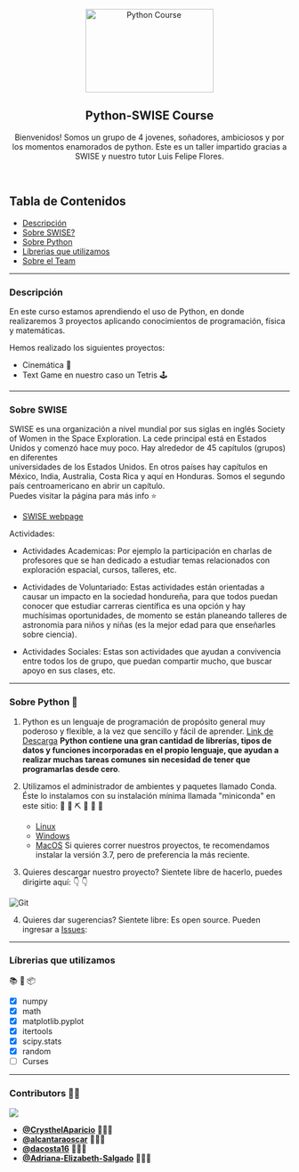 <p align="center">
  <a href="https://github.com/CrysthelAparicio/PythonProjects-SWISE">
    <img src="https://s3.amazonaws.com/com.twilio.prod.twilio-docs/original_images/header.gif" alt="Python Course" width=230 height=150>
  </a>
  <h2 align="center">Python-SWISE Course</h2>

  <p align="center">
    Bienvenidos! Somos un grupo de 4 jovenes, soñadores, ambiciosos y por los momentos enamorados de python. Este es un taller impartido gracias a SWISE 
    y nuestro tutor Luis Felipe Flores. 
    <br>
    </p>
</p>

<br>

## Tabla de Contenidos
- [Descripción](#descripcion)
- [Sobre SWISE?](#sobre-swise)
- [Sobre Python](#how-to-use-them)
- [Líbrerias que utilizamos](#roadmap)
- [Sobre el Team](#contributors)

<hr>

### Descripción

En este curso estamos aprendiendo el uso de Python, en donde realizaremos 3 proyectos aplicando conocimientos de programación, física y matemáticas.

Hemos realizado los siguientes proyectos:

 - Cinemática 🚀
 - Text Game en nuestro caso un Tetris 🕹

<hr>

### Sobre SWISE

SWISE es una organización a nivel mundial por sus siglas en inglés Society of Women in the Space Exploration. 
La cede principal está en Estados Unidos y comenzó hace muy poco. Hay alrededor de 45 capítulos (grupos) en diferentes 
<br>
universidades de los Estados Unidos. En otros países hay capítulos en México, India, Australia, Costa Rica y aquí en Honduras.
Somos el segundo país centroamericano en abrir un capítulo.
<br>
Puedes visitar la página para más info ⭐️
  - [SWISE webpage](https://www.swise.org/)

Actividades:
* Actividades Academicas: Por ejemplo la participación en charlas de profesores que se han dedicado a estudiar temas relacionados con exploración espacial, cursos, talleres, etc.

* Actividades de Voluntariado: Estas actividades están orientadas a causar un impacto en la sociedad hondureña, para que todos puedan conocer que estudiar carreras científica es una opción y hay muchísimas oportunidades, de momento se están planeando talleres de astronomía para niños y niñas (es la mejor edad para que enseñarles sobre ciencia).

* Actividades Sociales: Estas son actividades que ayudan a convivencia entre todos los de grupo, que puedan compartir mucho, que buscar apoyo en sus clases, etc.

<hr>

### Sobre Python 🐍

1. Python es un lenguaje de programación de propósito general muy poderoso y flexible, a la vez que sencillo y fácil de aprender.
[Link de Descarga](https://www.python.org/) **Python contiene una gran cantidad de librerías, tipos de datos y funciones incorporadas en el propio lenguaje, que ayudan a realizar muchas tareas comunes sin necesidad de tener que programarlas desde cero**.

2. Utilizamos el administrador de ambientes y paquetes llamado Conda. Éste lo instalamos con su instalación mínima llamada "miniconda" en este sitio: 
🚧 👷‍ ⛏ 👷 🔧️ 🚧
    * [Linux](https://docs.conda.io/projects/conda/en/latest/user-guide/install/linux.html)
    * [Windows](https://docs.conda.io/projects/conda/en/latest/user-guide/install/windows.html)
    * [MacOS](https://docs.conda.io/projects/conda/en/latest/user-guide/install/macos.html)
Si quieres correr nuestros proyectos, te recomendamos instalar la versión 3.7, pero de preferencia la más reciente.

3. Quieres descargar nuestro proyecto? Sientete libre de hacerlo, puedes dirigirte aquí:
:point_down: :point_down:

![Git](/Users/crys/Desktop/PythonProjects-SWISE/Git.png)

4. Quieres dar sugerencias? Sientete libre: Es open source. Pueden ingresar a [Issues](https://github.com/CrysthelAparicio/PythonProjects-SWISE/issues):


<hr>

### Líbrerias que utilizamos
  📚 📌 📦
- [x] numpy
- [x] math
- [x] matplotlib.pyplot 
- [x] itertools
- [x] scipy.stats
- [x] random
- [ ] Curses

<hr>

### Contributors 👥👥

<a href="https://github.com/CrysthelAparicio/PythonProjects-SWISE/graphs/contributors">
    <img src="/Users/crys/Desktop/PythonProjects-SWISE/colab.png" />
</a>

- **[@CrysthelAparicio](https://github.com/CrysthelAparicio)** 👩🏻‍💻
- **[@alcantaraoscar](https://github.com/alcantaraoscar)** 🧑🏻‍💻 
- **[@dacosta16](https://github.com/dacosta16)** 👨🏻‍💻
- **[@Adriana-Elizabeth-Salgado](https://github.com/Adriana-Elizabeth-Salgado)** 👩🏻‍💻
